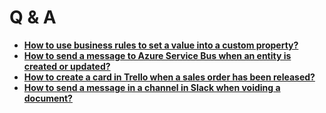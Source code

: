 # Q & A

- **[How to use business rules to set a value into a custom property?](set-value-into-custom-property.md)**
- **[How to send a message to Azure Service Bus when an entity is created or updated?](azure-service-bus-send-message.md)**
- **[How to create a card in Trello when a sales order has been released?](trello-create-card.md)**
- **[How to send a message in a channel in Slack when voiding a document?](slack-send-message.md)**